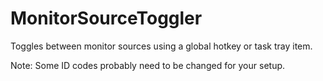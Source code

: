 MonitorSourceToggler
=======

Toggles between monitor sources using a global hotkey or task tray item.

Note: Some ID codes probably need to be changed for your setup.
